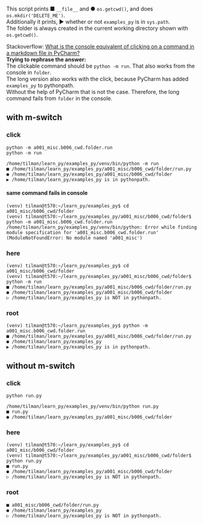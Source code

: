 This script prints ■ `__file__` and ● `os.getcwd()`,
and does `os.mkdir('DELETE_ME')`.<br>
Additionally it prints, ▶ whether or not `examples_py` is in `sys.path`.<br>
The folder is always created in the current working directory shown with `os.getcwd()`.

Stackoverflow:
[What is the console equivalent of clicking on a command in a markdown file in PyCharm?](https://stackoverflow.com/questions/76876104)<br>
**Trying to rephrase the answer:**<br>
The clickable command should be `python -m run`. That also works from the console in `folder`.<br>
The long version also works with the click, because PyCharm has added `examples_py` to pythonpath.<br>
Without the help of PyCharm that is not the case. Therefore, the long command fails from `folder` in the console.

## with m-switch

### click

`python -m a001_misc.b006_cwd.folder.run`<br>
`python -m run`

``` 
/home/tilman/learn_py/examples_py/venv/bin/python -m run 
■ /home/tilman/learn_py/examples_py/a001_misc/b006_cwd/folder/run.py
● /home/tilman/learn_py/examples_py/a001_misc/b006_cwd/folder
▶ /home/tilman/learn_py/examples_py is in pythonpath.
```

#### same command fails in console

``` 
(venv) tilman@t570:~/learn_py/examples_py$ cd a001_misc/b006_cwd/folder
(venv) tilman@t570:~/learn_py/examples_py/a001_misc/b006_cwd/folder$ python -m a001_misc.b006_cwd.folder.run
/home/tilman/learn_py/examples_py/venv/bin/python: Error while finding module specification for 'a001_misc.b006_cwd.folder.run' (ModuleNotFoundError: No module named 'a001_misc')
```

### here

``` 
(venv) tilman@t570:~/learn_py/examples_py$ cd a001_misc/b006_cwd/folder
(venv) tilman@t570:~/learn_py/examples_py/a001_misc/b006_cwd/folder$ python -m run
■ /home/tilman/learn_py/examples_py/a001_misc/b006_cwd/folder/run.py
● /home/tilman/learn_py/examples_py/a001_misc/b006_cwd/folder
▷ /home/tilman/learn_py/examples_py is NOT in pythonpath.
```

### root

``` 
(venv) tilman@t570:~/learn_py/examples_py$ python -m a001_misc.b006_cwd.folder.run
■ /home/tilman/learn_py/examples_py/a001_misc/b006_cwd/folder/run.py
● /home/tilman/learn_py/examples_py
▶ /home/tilman/learn_py/examples_py is in pythonpath.
```


## without m-switch

### click

`python run.py`

``` 
/home/tilman/learn_py/examples_py/venv/bin/python run.py 
■ run.py
● /home/tilman/learn_py/examples_py/a001_misc/b006_cwd/folder
```

### here

``` 
(venv) tilman@t570:~/learn_py/examples_py$ cd a001_misc/b006_cwd/folder
(venv) tilman@t570:~/learn_py/examples_py/a001_misc/b006_cwd/folder$ python run.py 
■ run.py
● /home/tilman/learn_py/examples_py/a001_misc/b006_cwd/folder
▷ /home/tilman/learn_py/examples_py is NOT in pythonpath.
```

### root

``` 
■ a001_misc/b006_cwd/folder/run.py
● /home/tilman/learn_py/examples_py
▷ /home/tilman/learn_py/examples_py is NOT in pythonpath.
```
